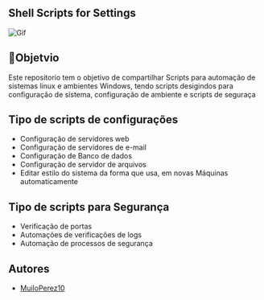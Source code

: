 
## Shell Scripts for Settings

![Gif](https://c.tenor.com/Asg85aDTiIEAAAAM/ok-heres-the-script-south-park.gif)

## 🎯Objetvio
Este repositorio tem o objetivo de compartilhar Scripts para automação de sistemas linux
e ambientes Windows, tendo scripts desigindos para configuração de sistema, configuração de ambiente e scripts de seguraça

## Tipo de scripts de configurações

- Configuração de servidores web
- Configuração de servidores de e-mail
- Configuração de Banco de dados
- Configuração de servidor de arquivos
- Editar estilo do sistema da forma que usa, em novas Máquinas automaticamente

## Tipo de scripts para Segurança

- Verificação de portas
- Automações de verificações de logs
- Automação de processos de segurança

## Autores

- [MuiloPerez10](https://github.com/MuriloPerez10)

